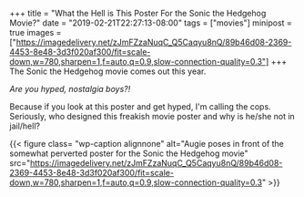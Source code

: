 +++
title = "What the Hell is This Poster For the Sonic the Hedgehog Movie?"
date = "2019-02-21T22:27:13-08:00"
tags = ["movies"]
minipost = true
images = ["https://imagedelivery.net/zJmFZzaNuqC_Q5Caqyu8nQ/89b46d08-2369-4453-8e48-3d3f020af300/fit=scale-down,w=780,sharpen=1,f=auto,q=0.9,slow-connection-quality=0.3"]
+++
The Sonic the Hedgehog movie comes out this year. 

*Are you hyped, nostalgia boys?!* 

Because if you look at this poster and get hyped, I'm calling the cops. Seriously, who designed this freakish movie poster and why is he/she not in jail/hell?

{{< figure class= "wp-caption alignnone" alt="Augie poses in front of the somewhat perverted poster for the Sonic the Hedgehog movie" src="https://imagedelivery.net/zJmFZzaNuqC_Q5Caqyu8nQ/89b46d08-2369-4453-8e48-3d3f020af300/fit=scale-down,w=780,sharpen=1,f=auto,q=0.9,slow-connection-quality=0.3" >}}
